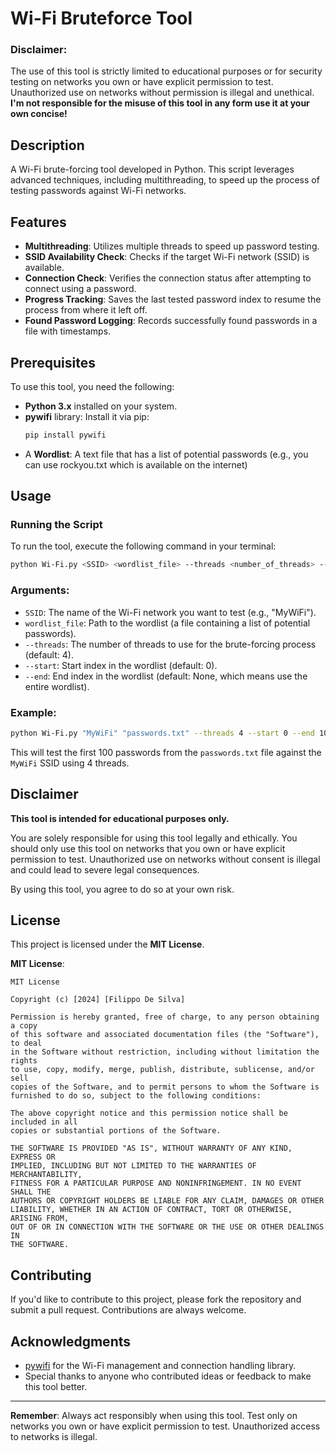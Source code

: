 
# Wi-Fi Bruteforce Tool

### Disclaimer:

The use of this tool is strictly limited to educational purposes or for security testing on networks you own or have explicit permission to test. Unauthorized use on networks without permission is illegal and unethical. **I'm not responsible for the misuse of this tool in any form use it at your own concise!**

## Description
A Wi-Fi brute-forcing tool developed in Python. This script leverages advanced techniques, including multithreading, to speed up the process of testing passwords against Wi-Fi networks.

## Features

- **Multithreading**: Utilizes multiple threads to speed up password testing.
- **SSID Availability Check**: Checks if the target Wi-Fi network (SSID) is available.
- **Connection Check**: Verifies the connection status after attempting to connect using a password.
- **Progress Tracking**: Saves the last tested password index to resume the process from where it left off.
- **Found Password Logging**: Records successfully found passwords in a file with timestamps.

## Prerequisites

To use this tool, you need the following:

- **Python 3.x** installed on your system.
- **pywifi** library: Install it via pip:
  ```bash
  pip install pywifi
  ```
- A **Wordlist**: A text file that has a list of potential passwords (e.g., you can use rockyou.txt which is available on the internet)

## Usage

### Running the Script

To run the tool, execute the following command in your terminal:

```bash
python Wi-Fi.py <SSID> <wordlist_file> --threads <number_of_threads> --start <start_index> --end <end_index>
```

### Arguments:

- `SSID`: The name of the Wi-Fi network you want to test (e.g., "MyWiFi").
- `wordlist_file`: Path to the wordlist (a file containing a list of potential passwords).
- `--threads`: The number of threads to use for the brute-forcing process (default: 4).
- `--start`: Start index in the wordlist (default: 0).
- `--end`: End index in the wordlist (default: None, which means use the entire wordlist).

### Example:

```bash
python Wi-Fi.py "MyWiFi" "passwords.txt" --threads 4 --start 0 --end 100
```

This will test the first 100 passwords from the `passwords.txt` file against the `MyWiFi` SSID using 4 threads.

## Disclaimer

**This tool is intended for educational purposes only.**

You are solely responsible for using this tool legally and ethically. You should only use this tool on networks that you own or have explicit permission to test. Unauthorized use on networks without consent is illegal and could lead to severe legal consequences.

By using this tool, you agree to do so at your own risk.

## License

This project is licensed under the **MIT License**.

**MIT License**:

```
MIT License

Copyright (c) [2024] [Filippo De Silva]

Permission is hereby granted, free of charge, to any person obtaining a copy
of this software and associated documentation files (the "Software"), to deal
in the Software without restriction, including without limitation the rights
to use, copy, modify, merge, publish, distribute, sublicense, and/or sell
copies of the Software, and to permit persons to whom the Software is
furnished to do so, subject to the following conditions:

The above copyright notice and this permission notice shall be included in all
copies or substantial portions of the Software.

THE SOFTWARE IS PROVIDED "AS IS", WITHOUT WARRANTY OF ANY KIND, EXPRESS OR
IMPLIED, INCLUDING BUT NOT LIMITED TO THE WARRANTIES OF MERCHANTABILITY,
FITNESS FOR A PARTICULAR PURPOSE AND NONINFRINGEMENT. IN NO EVENT SHALL THE
AUTHORS OR COPYRIGHT HOLDERS BE LIABLE FOR ANY CLAIM, DAMAGES OR OTHER
LIABILITY, WHETHER IN AN ACTION OF CONTRACT, TORT OR OTHERWISE, ARISING FROM,
OUT OF OR IN CONNECTION WITH THE SOFTWARE OR THE USE OR OTHER DEALINGS IN
THE SOFTWARE.
```

## Contributing

If you'd like to contribute to this project, please fork the repository and submit a pull request. Contributions are always welcome.

## Acknowledgments

- [pywifi](https://github.com/awkman/pywifi) for the Wi-Fi management and connection handling library.
- Special thanks to anyone who contributed ideas or feedback to make this tool better.

---

**Remember**: Always act responsibly when using this tool. Test only on networks you own or have explicit permission to test. Unauthorized access to networks is illegal.
